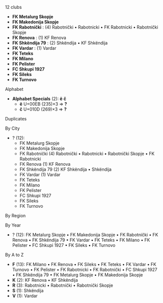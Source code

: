 12 clubs

- **FK Metalurg Skopje**
- **FK Makedonija Skopje**
- **FK Rabotnički** : (4) Rabotnički • Rabotnicki • FK Rabotnicki • Rabotnički Skopje
- **FK Renova** : (1) KF Renova
- **FK Shkëndija 79** : (2) Shkëndija • KF Shkëndija
- **FK Vardar** : (1) Vardar
- **FK Teteks**
- **FK Milano**
- **FK Pelister**
- **FC Shkupi 1927**
- **FK Sileks**
- **FK Turnovo**




Alphabet

- **Alphabet Specials** (2):  **ë**  **č** 
  - **ë** U+00EB (235)×3 ⇒ **?**
  - **č** U+010D (269)×3 ⇒ **?**




Duplicates





By City

- ? (12): 
  - FK Metalurg Skopje 
  - FK Makedonija Skopje 
  - FK Rabotnički  (4) Rabotnički • Rabotnicki • Rabotnički Skopje • FK Rabotnicki
  - FK Renova  (1) KF Renova
  - FK Shkëndija 79  (2) KF Shkëndija • Shkëndija
  - FK Vardar  (1) Vardar
  - FK Teteks 
  - FK Milano 
  - FK Pelister 
  - FC Shkupi 1927 
  - FK Sileks 
  - FK Turnovo 




By Region





By Year

- ? (12):   FK Metalurg Skopje • FK Makedonija Skopje • FK Rabotnički • FK Renova • FK Shkëndija 79 • FK Vardar • FK Teteks • FK Milano • FK Pelister • FC Shkupi 1927 • FK Sileks • FK Turnovo






By A to Z

- **F** (13): FK Milano • FK Renova • FK Sileks • FK Teteks • FK Vardar • FK Turnovo • FK Pelister • FK Rabotnicki • FK Rabotnički • FC Shkupi 1927 • FK Shkëndija 79 • FK Metalurg Skopje • FK Makedonija Skopje
- **K** (2): KF Renova • KF Shkëndija
- **R** (3): Rabotnicki • Rabotnički • Rabotnički Skopje
- **S** (1): Shkëndija
- **V** (1): Vardar




